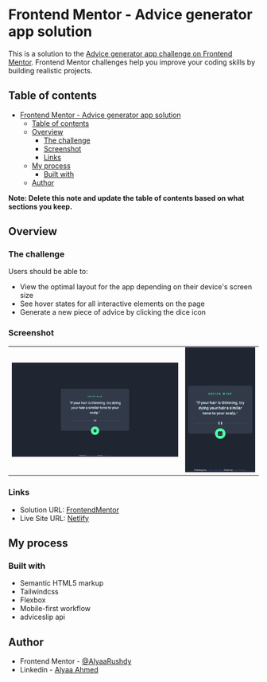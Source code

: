 # Frontend Mentor - Advice generator app solution

This is a solution to the [Advice generator app challenge on Frontend Mentor](https://www.frontendmentor.io/challenges/advice-generator-app-QdUG-13db). Frontend Mentor challenges help you improve your coding skills by building realistic projects.

## Table of contents

- [Frontend Mentor - Advice generator app solution](#frontend-mentor---advice-generator-app-solution)
  - [Table of contents](#table-of-contents)
  - [Overview](#overview)
    - [The challenge](#the-challenge)
    - [Screenshot](#screenshot)
    - [Links](#links)
  - [My process](#my-process)
    - [Built with](#built-with)
  - [Author](#author)

**Note: Delete this note and update the table of contents based on what sections you keep.**

## Overview

### The challenge

Users should be able to:

- View the optimal layout for the app depending on their device's screen size
- See hover states for all interactive elements on the page
- Generate a new piece of advice by clicking the dice icon

### Screenshot

<table>
<tr>
<td><img src="./screenshots/desktop.png"/>
</td>
<td><img src="./screenshots/mobile.png" width="430px"/>
</td>
</tr>
</table>

### Links

- Solution URL: [FrontendMentor](https://www.frontendmentor.io/solutions/mobile-first-responsive-solution-using-css-flexbox-and-tailwindcss-J5lmxZfedZ)
- Live Site URL: [Netlify](https://magical-torrone-fdced5.netlify.app/)

## My process

### Built with

- Semantic HTML5 markup
- Tailwindcss
- Flexbox
- Mobile-first workflow
- adviceslip api

## Author

- Frontend Mentor - [@AlyaaRushdy](https://www.frontendmentor.io/profile/AlyaaRushdy)
- Linkedin - [Alyaa Ahmed](https://www.linkedin.com/in/alyaa-ahmed/)
